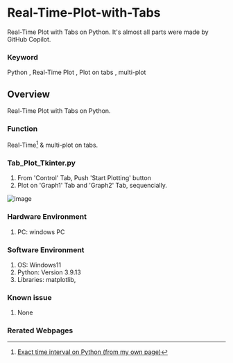 # Real-Time-Plot-with-Tabs
Real-Time Plot with Tabs on Python. It's almost all parts were made by GitHub Copilot.

### Keyword
Python , Real-Time Plot , Plot on tabs , multi-plot

## Overview
Real-Time Plot with Tabs on Python.

### Function
Real-Time[^1] & multi-plot on tabs.

### Tab_Plot_Tkinter.py
1. From 'Control' Tab, Push 'Start Plotting' button
2. Plot on 'Graph1' Tab and 'Graph2' Tab, sequencially.

![image](https://github.com/user-attachments/assets/9ba036d5-686e-4a59-b9bd-923ae4d34c06)


### Hardware Environment
 1. PC: windows PC
     
### Software Environment
  1. OS: Windows11
  2. Python: Version 3.9.13
  3. Libraries: matplotlib, 
     
### Known issue
  1. None
     
### Rerated Webpages
[^1]: [Exact time interval on Python (from my own page)](https://github.com/Its-OK-Wakamatsu-san/Exact_time_interval_using_-time.sleep-)
